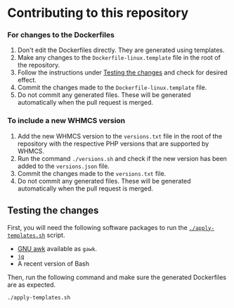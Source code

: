 # Contributing to this repository

### For changes to the Dockerfiles

1. Don't edit the Dockerfiles directly. They are generated using templates.
2. Make any changes to the `Dockerfile-linux.template` file in the root of the repository.
3. Follow the instructions under [Testing the changes](#testing-the-changes) and check for desired effect.
4. Commit the changes made to the `Dockerfile-linux.template` file.
5. Do not commit any generated files. These will be generated automatically when the pull request is merged.

### To include a new WHMCS version

1. Add the new WHMCS version to the `versions.txt` file in the root of the repository with the respective PHP versions that are supported by WHMCS.
2. Run the command `./versions.sh` and check if the new version has been added to the `versions.json` file.
3. Commit the changes made to the `versions.txt` file.
4. Do not commit any generated files. These will be generated automatically when the pull request is merged.

## Testing the changes

First, you will need the following software packages to run the [`./apply-templates.sh`](/apply-templates.sh) script.

- [GNU awk](https://www.gnu.org/software/gawk/) available as `gawk`.
- [`jq`](https://stedolan.github.io/jq/)
- A recent version of Bash

Then, run the following command and make sure the generated Dockerfiles are as expected.

```bash
./apply-templates.sh
```
